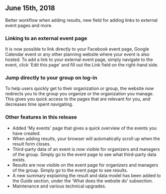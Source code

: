 ## June 15th, 2018

Better workflow when adding results, new field for adding links to external
event pages and more.

### Linking to an external event page

It is now possible to link directly to your Facebook event page, Google
Calendar event or any other planning website where your event is also hosted.
To add a link to your external event page, simply navigate to the event, click
'Edit this page' and fill out the Link field on the right-hand side.

### Jump directly to your group on log-in

To help users quickly get to their organization or group, the website now
redirects you to the group you organize or the organization you manage. This
gives you quick access to the pages that are relevant for you, and decreases
time spent navigating.
 
### Other features in this release

- Added 'My events' page that gives a quick overview of the events you have
created.
- When adding results, your browser will automatically scroll up when the
result form closes.
- Third-party data of an event is now visible for organizers and managers of
the group. Simply go to the event page to see what third-party data exists.
- Results are now visible on the event page for organizers and managers of the
group. Simply go to the event page to see results.
- A new summary explaining the result and data model has been added to the
Guide section, under the 'What does the website do' subsection.
- Maintenance and various technical upgrades.
